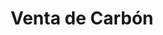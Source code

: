 ---
title: "Venta de Carbón"
url: /cochabamba/venta-de-carbon-avenida-eliodoro-villazon-2/
shop: general
---